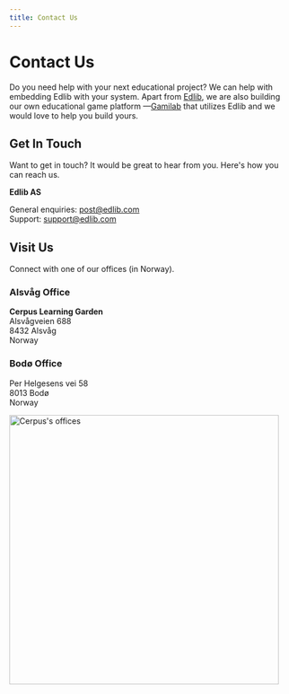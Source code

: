 ```yaml
---
title: Contact Us
---
```


# Contact Us

Do you need help with your next educational project? We can help with embedding Edlib with your system. Apart from [Edlib](https://github.com/cerpus/Edlib), we are also building our own educational game platform &mdash;[Gamilab](https://gamilab.com/) that utilizes Edlib and we would love to help you build yours.

## Get In Touch

Want to get in touch? It would be great to hear from you. Here's how you can reach us.

**Edlib AS**<br/>

General enquiries: <post@edlib.com><br/>
Support: <support@edlib.com><br/>

## Visit Us

Connect with one of our offices (in Norway).

### Alsvåg Office

**Cerpus Learning Garden**<br/>
Alsvågveien 688<br/>
8432 Alsvåg<br/>
Norway<br/>

### Bodø Office

Per Helgesens vei 58<br/>
8013 Bodø<br/>
Norway<br/>

<div class="text--center">
    <img alt="Cerpus's offices" width="480" src="/img/cerpus-offices.png" />
</div>
